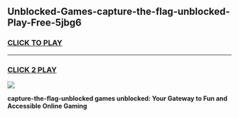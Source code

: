 
## Unblocked-Games-capture-the-flag-unblocked-Play-Free-5jbg6
<h3>
<a href="https://premium76.site?title=capture-the-flag-unblocked&ref=12A">CLICK TO PLAY</a></h3>
<hr>

<h3>
<a href="https://premium76.site?title=capture-the-flag-unblocked&ref=12A">CLICK 2 PLAY</a>
  
</h3>

<a href="https://premium76.site?title=capture-the-flag-unblocked&ref=12A"><img src="https://clearcache.store/games.png"></a>


**capture-the-flag-unblocked games unblocked: Your Gateway to Fun and Accessible Online Gaming**

